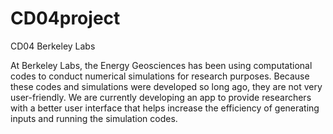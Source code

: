 # CD04project
CD04 Berkeley Labs

At Berkeley Labs, the Energy Geosciences has been using computational codes to conduct numerical simulations for research purposes. Because these codes and simulations were developed so long ago, they are not very user-friendly. We are currently developing an app to provide researchers with a better user interface that helps increase the efficiency of generating inputs and running the simulation codes.
